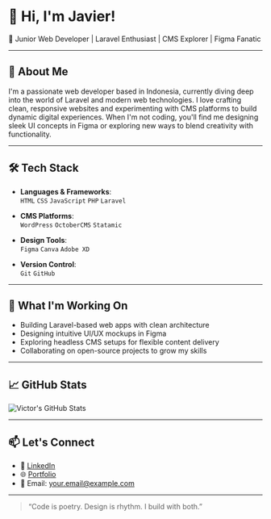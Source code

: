 # 👋 Hi, I'm Javier!

🎯 Junior Web Developer | Laravel Enthusiast | CMS Explorer | Figma Fanatic

---

## 🚀 About Me

I'm a passionate web developer based in Indonesia, currently diving deep into the world of Laravel and modern web technologies. I love crafting clean, responsive websites and experimenting with CMS platforms to build dynamic digital experiences. When I'm not coding, you'll find me designing sleek UI concepts in Figma or exploring new ways to blend creativity with functionality.

---

## 🛠️ Tech Stack

- **Languages & Frameworks**:  
  `HTML` `CSS` `JavaScript` `PHP` `Laravel`

- **CMS Platforms**:  
  `WordPress` `OctoberCMS` `Statamic`

- **Design Tools**:  
  `Figma` `Canva` `Adobe XD`

- **Version Control**:  
  `Git` `GitHub`

---

## 📌 What I'm Working On

- Building Laravel-based web apps with clean architecture  
- Designing intuitive UI/UX mockups in Figma  
- Exploring headless CMS setups for flexible content delivery  
- Collaborating on open-source projects to grow my skills

---

## 📈 GitHub Stats

![Victor's GitHub Stats](https://github-readme-stats.vercel.app/api?username=your-username&show_icons=true&theme=radical)

---

## 📫 Let's Connect

- 💼 [LinkedIn](https://www.linkedin.com/in/javier-daffa-valderama-3a4b752a0/)
- 🌐 [Portfolio](https://#)  
- 📧 Email: your.email@example.com

---

> “Code is poetry. Design is rhythm. I build with both.”
